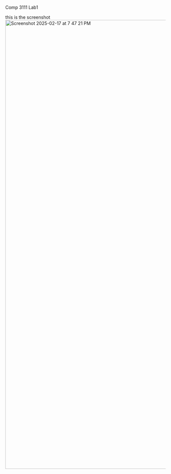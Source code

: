 Comp 3111 Lab1

this is the screenshot 
<img width="1408" alt="Screenshot 2025-02-17 at 7 47 21 PM" src="https://github.com/user-attachments/assets/f579712f-9910-453f-8149-5649f82a90d6" />
